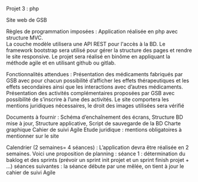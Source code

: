 Projet 3 : php 

Site web de GSB

Règles de programmation imposées : 
Application réalisée en php avec structure MVC.  
La couche modèle utilisera une API REST pour l'accès à la BD.
Le framework bootstrap sera utilisé pour gérer la structure des pages et rendre le site responsive.
Le projet sera réalisé en binôme en appliquant la méthode agile et en utilisant github ou gitlab.

Fonctionnalités attendues :
Présentation des médicaments fabriqués par GSB avec pour chacun possibilité d’afficher les effets thérapeutiques et les effets secondaires ainsi que les interactions avec d’autres médicaments.
Présentation des activités complémentaires proposées par GSB avec possibilité de s’inscrire à l’une des activités.
Le site comportera les mentions juridiques nécessaires, le droit des images utilisées sera vérifié

Documents à fournir :
Schéma d’enchaînement des écrans,
Structure BD mise à jour,
Structure applicative,
Script de sauvegarde de la BD
Charte graphique
Cahier de suivi Agile
Etude juridique : mentions obligatoires à mentionner sur le site

Calendrier (2 semaines= 4 séances) :
L’application devra être réalisée en 2 semaines. Voici une proposition de planning :
séance 1 : détermination du baklog et des sprints (prévoir un sprint init projet et un sprint finish projet + …)
séances suivantes : la séance débute par une mêlée, on tient à jour le cahier de suivi Agile